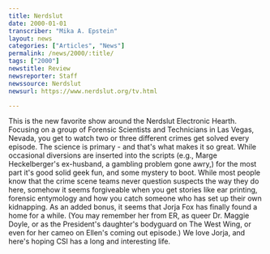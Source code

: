 ```yaml
---
title: Nerdslut
date: 2000-01-01
transcriber: "Mika A. Epstein"
layout: news
categories: ["Articles", "News"]
permalink: /news/2000/:title/
tags: ["2000"]
newstitle: Review
newsreporter: Staff
newssource: Nerdslut
newsurl: https://www.nerdslut.org/tv.html

---
```

This is the new favorite show around the Nerdslut Electronic Hearth. Focusing on a group of Forensic Scientists and Technicians in Las Vegas, Nevada, you get to watch two or three different crimes get solved every episode. The science is primary - and that's what makes it so great. While occasional diversions are inserted into the scripts (e.g., Marge Heckelberger's ex-husband, a gambling problem gone awry,) for the most part it's good solid geek fun, and some mystery to boot. While most people know that the crime scene teams never question suspects the way they do here, somehow it seems forgiveable when you get stories like ear printing, forensic entymology and how you catch someone who has set up their own kidnapping. As an added bonus, it seems that Jorja Fox has finally found a home for a while. (You may remember her from ER, as queer Dr. Maggie Doyle, or as the President's daughter's bodyguard on The West Wing, or even for her cameo on Ellen's coming out episode.) We love Jorja, and here's hoping CSI has a long and interesting life.
